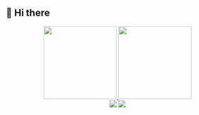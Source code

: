 <div>
  <h2>👋 Hi there </h2>

</div>

<div align="center">
  <a href="https://github.com/gleicesabrina">
    <img height="165em" src="https://github-readme-stats.vercel.app/api?username=gleicesabrina&show_icons=true&theme=swift&include_all_commits=true&count_private=true"/>
    <img height="165em" src="https://github-readme-stats.vercel.app/api/top-langs/?username=gleicesabrina&layout=compact&langs_count=7&theme=swift"/>
</div>

  <div align="center">
    <a href = "mailto:sabrinaanunciacao@outlook.com"><img src="https://img.shields.io/badge/-Outlook-%23333?style=for-the-badge&logo=outlook&logoColor=white" target="_blank"></a>
    <a href="https://www.linkedin.com/in/gleiceanunciacao/" target="_blank"><img src="https://img.shields.io/badge/-LinkedIn-%230077B5?style=for-the-badge&logo=linkedin&logoColor=white" target="_blank"></a>
  </div>
